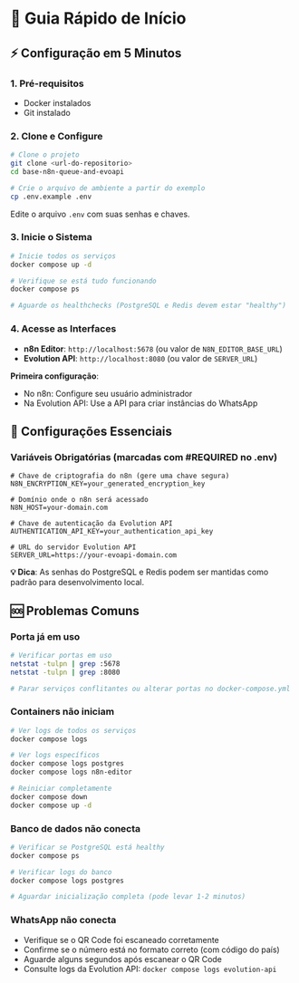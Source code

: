 # 🚀 Guia Rápido de Início

## ⚡ Configuração em 5 Minutos

### 1. Pré-requisitos

- Docker instalados
- Git instalado

### 2. Clone e Configure

```bash
# Clone o projeto
git clone <url-do-repositorio>
cd base-n8n-queue-and-evoapi

# Crie o arquivo de ambiente a partir do exemplo
cp .env.example .env
```
Edite o arquivo `.env` com suas senhas e chaves.

### 3. Inicie o Sistema

```bash
# Inicie todos os serviços
docker compose up -d

# Verifique se está tudo funcionando
docker compose ps

# Aguarde os healthchecks (PostgreSQL e Redis devem estar "healthy")
```

### 4. Acesse as Interfaces

- **n8n Editor**: `http://localhost:5678` (ou valor de `N8N_EDITOR_BASE_URL`)
- **Evolution API**: `http://localhost:8080` (ou valor de `SERVER_URL`)

**Primeira configuração**:
- No n8n: Configure seu usuário administrador
- Na Evolution API: Use a API para criar instâncias do WhatsApp

## 🔧 Configurações Essenciais

### Variáveis Obrigatórias (marcadas com #REQUIRED no .env)

```env
# Chave de criptografia do n8n (gere uma chave segura)
N8N_ENCRYPTION_KEY=your_generated_encryption_key

# Domínio onde o n8n será acessado
N8N_HOST=your-domain.com

# Chave de autenticação da Evolution API
AUTHENTICATION_API_KEY=your_authentication_api_key

# URL do servidor Evolution API
SERVER_URL=https://your-evoapi-domain.com
```

**💡 Dica**: As senhas do PostgreSQL e Redis podem ser mantidas como padrão para desenvolvimento local.

## 🆘 Problemas Comuns

### Porta já em uso

```bash
# Verificar portas em uso
netstat -tulpn | grep :5678
netstat -tulpn | grep :8080

# Parar serviços conflitantes ou alterar portas no docker-compose.yml
```

### Containers não iniciam

```bash
# Ver logs de todos os serviços
docker compose logs

# Ver logs específicos
docker compose logs postgres
docker compose logs n8n-editor

# Reiniciar completamente
docker compose down
docker compose up -d
```

### Banco de dados não conecta

```bash
# Verificar se PostgreSQL está healthy
docker compose ps

# Verificar logs do banco
docker compose logs postgres

# Aguardar inicialização completa (pode levar 1-2 minutos)
```

### WhatsApp não conecta

- Verifique se o QR Code foi escaneado corretamente
- Confirme se o número está no formato correto (com código do país)
- Aguarde alguns segundos após escanear o QR Code
- Consulte logs da Evolution API: `docker compose logs evolution-api`
